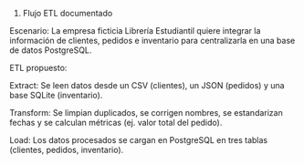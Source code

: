1. Flujo ETL documentado

Escenario:
La empresa ficticia Librería Estudiantil quiere integrar la información de clientes, pedidos e inventario para centralizarla en una base de datos PostgreSQL.

ETL propuesto:

Extract: Se leen datos desde un CSV (clientes), un JSON (pedidos) y una base SQLite (inventario).

Transform: Se limpian duplicados, se corrigen nombres, se estandarizan fechas y se calculan métricas (ej. valor total del pedido).

Load: Los datos procesados se cargan en PostgreSQL en tres tablas (clientes, pedidos, inventario).